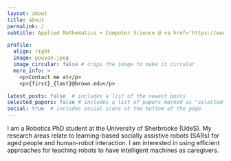 ```yaml
---
layout: about
title: about
permalink: /
subtitle: Applied Mathematics + Computer Science @ <a href='https://www.brown.edu/'>Brown</a>

profile:
  align: right
  image: pouyan.jpeg
  image_circular: false # crops the image to make it circular
  more_info: >
    <p>Contact me at</p>
    <p>{first}_{last}@brown.edu</p>

latest_posts: false  # includes a list of the newest posts
selected_papers: false # includes a list of papers marked as "selected={true}"
social: true  # includes social icons at the bottom of the page
---
```


I am a Robotics PhD student at the University of Sherbrooke (UdeS). My research areas relate to learning-based socially assistive robots (SARs) for aged people and human-robot interaction. I am interested in using efficient approaches for teaching robots to have intelligent machines as caregivers.
